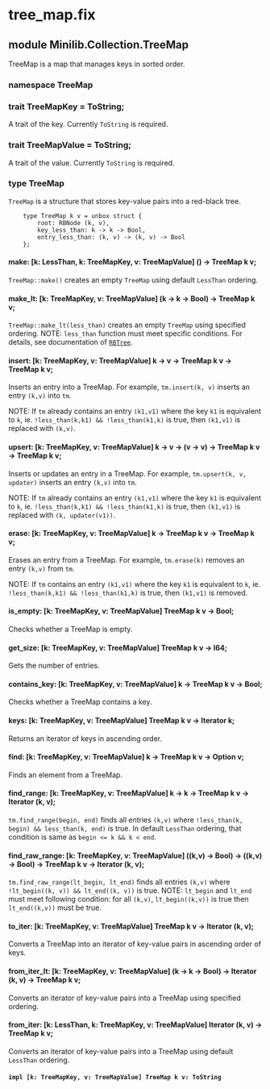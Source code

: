 # tree_map.fix

## module Minilib.Collection.TreeMap

TreeMap is a map that manages keys in sorted order.

### namespace TreeMap

### trait TreeMapKey = ToString;

A trait of the key. Currently `ToString` is required.

### trait TreeMapValue = ToString;

A trait of the value. Currently `ToString` is required.

### type TreeMap

`TreeMap` is a structure that stores key-value pairs into a red-black tree.

```
    type TreeMap k v = unbox struct {
        root: RBNode (k, v),
        key_less_than: k -> k -> Bool,
        entry_less_than: (k, v) -> (k, v) -> Bool
    };
```
#### make: [k: LessThan, k: TreeMapKey, v: TreeMapValue] () -> TreeMap k v;

`TreeMap::make()` creates an empty `TreeMap` using default `LessThan` ordering.

#### make_lt: [k: TreeMapKey, v: TreeMapValue] (k -> k -> Bool) -> TreeMap k v;

`TreeMap::make_lt(less_than)` creates an empty `TreeMap` using specified ordering.
NOTE: `less_than` function must meet specific conditions. For details, see documentation of
[`RBTree`](./rbtree.md).

#### insert: [k: TreeMapKey, v: TreeMapValue] k -> v -> TreeMap k v -> TreeMap k v;

Inserts an entry into a TreeMap.
For example, `tm.insert(k, v)` inserts an entry `(k,v)` into `tm`.

NOTE: If `tm` already contains an entry `(k1,v1)`
where the key `k1` is equivalent to `k`,
ie. `!less_than(k,k1) && !less_than(k1,k)` is true,
then `(k1,v1)` is replaced with `(k,v)`.

#### upsert: [k: TreeMapKey, v: TreeMapValue] k -> v -> (v -> v) -> TreeMap k v -> TreeMap k v;

Inserts or updates an entry in a TreeMap.
For example, `tm.upsert(k, v, updater)` inserts an entry `(k,v)` into `tm`.

NOTE: If `tm` already contains an entry `(k1,v1)`
where the key `k1` is equivalent to `k`,
ie. `!less_than(k,k1) && !less_than(k1,k)` is true,
then `(k1,v1)` is replaced with `(k, updater(v1))`.

#### erase: [k: TreeMapKey, v: TreeMapValue] k -> TreeMap k v -> TreeMap k v;

Erases an entry from a TreeMap.
For example, `tm.erase(k)` removes an entry `(k,v)` from `tm`.

NOTE: If `tm` contains an entry `(k1,v1)`
where the key `k1` is equivalent to `k`,
ie. `!less_than(k,k1) && !less_than(k1,k)` is true,
then `(k1,v1)` is removed.

#### is_empty: [k: TreeMapKey, v: TreeMapValue] TreeMap k v -> Bool;

Checks whether a TreeMap is empty.

#### get_size: [k: TreeMapKey, v: TreeMapValue] TreeMap k v -> I64;

Gets the number of entries.

#### contains_key: [k: TreeMapKey, v: TreeMapValue] k -> TreeMap k v -> Bool;

Checks whether a TreeMap contains a key.

#### keys: [k: TreeMapKey, v: TreeMapValue] TreeMap k v -> Iterator k;

Returns an iterator of keys in ascending order.

#### find: [k: TreeMapKey, v: TreeMapValue] k -> TreeMap k v -> Option v;

Finds an element from a TreeMap.

#### find_range: [k: TreeMapKey, v: TreeMapValue] k -> k -> TreeMap k v -> Iterator (k, v);

`tm.find_range(begin, end)` finds all entries `(k,v)`
where `!less_than(k, begin) && less_than(k, end)` is true.
In default `LessThan` ordering, that condition is same as `begin <= k && k < end`.

#### find_raw_range: [k: TreeMapKey, v: TreeMapValue] ((k,v) -> Bool) -> ((k,v) -> Bool) -> TreeMap k v -> Iterator (k, v);

`tm.find_raw_range(lt_begin, lt_end)` finds all entries `(k,v)`
where `!lt_begin((k, v)) && lt_end((k, v))` is true.
NOTE: `lt_begin` and `lt_end` must meet following condition:
for all `(k,v)`, `lt_begin((k,v))` is true then `lt_end((k,v))` must be true.

#### to_iter: [k: TreeMapKey, v: TreeMapValue] TreeMap k v -> Iterator (k, v);

Converts a TreeMap into an iterator of key-value pairs in ascending order of keys.

#### from_iter_lt: [k: TreeMapKey, v: TreeMapValue] (k -> k -> Bool) -> Iterator (k, v) -> TreeMap k v;

Converts an iterator of key-value pairs into a TreeMap using specified ordering.

#### from_iter: [k: LessThan, k: TreeMapKey, v: TreeMapValue] Iterator (k, v) -> TreeMap k v;

Converts an iterator of key-value pairs into a TreeMap using default `LessThan` ordering.

#### `impl [k: TreeMapKey, v: TreeMapValue] TreeMap k v: ToString`

